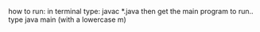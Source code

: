 how to run:
in terminal type: javac *.java
then get the main program to run..
type java main (with a lowercase m)

